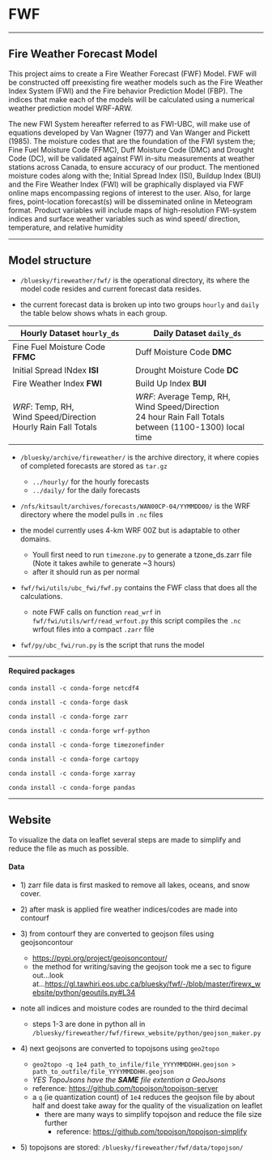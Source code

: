 # FWF
---
## Fire Weather Forecast Model 


This project aims to create a  Fire Weather Forecast (FWF) Model. FWF will be
constructed off preexisting fire weather models such as the Fire Weather Index
System (FWI) and the Fire behavior Prediction Model (FBP). The indices that
make each of the models will be calculated using a numerical weather prediction
model WRF-ARW. 


The new FWI System hereafter referred to as FWI-UBC, will make use of 
equations developed by Van Wagner (1977) and Van Wanger and Pickett (1985). 
The moisture codes that are the foundation of the FWI system the; Fine Fuel 
Moisture Code (FFMC), Duff Moisture Code (DMC) and Drought Code (DC), will be
validated against FWI in-situ measurements at weather stations across Canada,
to ensure accuracy of our product. The mentioned moisture codes along with
the; Initial Spread Index (ISI), Buildup Index (BUI) and the Fire Weather 
Index (FWI) will be graphically displayed via FWF online maps encompassing
regions of interest to the user.  Also, for large fires, point-location 
forecast(s) will be disseminated online in Meteogram format. Product variables 
will include maps of high-resolution FWI-system indices and surface weather 
variables such as wind speed/ direction, temperature, and relative humidity 

---
## Model structure

- `/bluesky/fireweather/fwf/` is the operational directory, its where the model code resides and current forecast data 
resides.

- the current forecast data is broken up into two groups `hourly` and `daily` the table below shows whats in each group.


| Hourly Dataset `hourly_ds`  | Daily Dataset `daily_ds`  | 
 --------------------------- | ------------------------- |
| Fine Fuel Moisture Code **FFMC**  | Duff Moisture Code **DMC**  |
| Initial Spread INdex **ISI**  | Drought Moisture Code **DC**  |
| Fire Weather Index **FWI** | Build Up Index **BUI** |
| *WRF*: Temp, RH, <br> Wind Speed/Direction <br> Hourly Rain Fall Totals | *WRF*: Average Temp, RH, <br> Wind Speed/Direction <br> 24 hour Rain Fall Totals <br> between (1100-1300) local time|


- `/bluesky/archive/fireweather/` is the archive directory, it where copies of completed forecasts are stored as `tar.gz`
    - `../hourly/` for the hourly forecasts
    - `../daily/` for the daily forecasts

- `/nfs/kitsault/archives/forecasts/WAN00CP-04/YYMMDD00/` is the WRF directory where the model pulls in `.nc` files
- the model currently uses 4-km WRF 00Z but is adaptable to other domains. 
    - Youll first need to run `timezone.py` to generate a tzone_ds.zarr file (Note it takes awhile to generate ~3 hours)
    - after it should run as per normal

    
- `fwf/fwi/utils/ubc_fwi/fwf.py` contains the FWF class that does all the calculations.
	- note FWF calls on function `read_wrf` in `fwf/fwi/utils/wrf/read_wrfout.py` this script compiles the `.nc` wrfout files into a compact `.zarr` file 

- `fwf/py/ubc_fwi/run.py` is the script that runs the model



---
#### Required packages

`conda install -c conda-forge netcdf4`

`conda install -c conda-forge dask`

`conda install -c conda-forge zarr`

`conda install -c conda-forge wrf-python`

`conda install -c conda-forge timezonefinder`

`conda install -c conda-forge cartopy`

`conda install -c conda-forge xarray`

`conda install -c conda-forge pandas`

---
## Website 

To visualize the data on leaflet several steps are made to simplify and reduce the file as much as possible. 

#### Data
- 1\) zarr file data is first masked to remove all lakes, oceans, and snow cover.
- 2\) after mask is applied fire weather indices/codes are made into contourf
- 3\) from contourf they are converted to geojson files using geojsoncontour
    - https://pypi.org/project/geojsoncontour/
    - the method for writing/saving the geojson took me a sec to figure out...look at...https://gl.tawhiri.eos.ubc.ca/bluesky/fwf/-/blob/master/firewx_website/python/geoutils.py#L34 
- note all indices and moisture codes are rounded to the third decimal 
    - steps 1-3 are done in python all in `/bluesky/fireweather/fwf/firewx_website/python/geojson_maker.py`

- 4\) next geojsons are converted to topojsons using `geo2topo`
    - `geo2topo -q 1e4 path_to_infile/file_YYYYMMDDHH.geojson > path_to_outfile/file_YYYYMMDDHH.geojson`
    - *YES TopoJsons have the **SAME** file extention a GeoJsons*
    - reference: https://github.com/topojson/topojson-server
    - a `q` (ie quantization count) of `1e4` reduces the geojson file by about half and doest take away for the quality of the visualization on leaflet
        - there are many ways to simplify topojson and reduce the file size further
            - reference: https://github.com/topojson/topojson-simplify 

- 5\) topojsons are stored: `/bluesky/fireweather/fwf/data/topojson/` 


